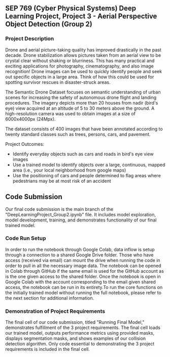 ## SEP 769 (Cyber Physical Systems) Deep Learning Project, Project 3 - Aerial Perspective Object Detection (Group 2)

### Project Description
Drone and aerial picture-taking quality has improved drastically in the past decade. Drone stabilization allows pictures taken from an aerial view to be crystal clear without shaking or blurriness. This has many practical and exciting applications for photography, cinematography, and also image recognition! Drone images can be used to quickly identify people and seek out specific objects in a large area. Think of how this could be used for spotting survivor rescues in disaster-struck areas.

The Semantic Drone Dataset focuses on semantic understanding of urban scenes for increasing the safety of autonomous drone flight and landing procedures. The imagery depicts more than 20 houses from nadir (bird's eye) view acquired at an altitude of 5 to 30 meters above the ground. A high-resolution camera was used to obtain images at a size of 6000x4000px (24Mpx).

The dataset consists of 400 images that have been annotated according to twenty standard classes such as trees, persons, cars, and pavement.

Project Outcomes:

* Identify everyday objects such as cars and roads in bird's eye view images
* Use a trained model to identify objects over a large, continuous, mapped area (i.e., your local neighborhood from google maps)
* Use the positioning of cars and people determined to flag areas where pedestrians may be at most risk of an accident

## Code Submission
Our final code submission is the main branch of the "DeepLearningProject_Group2.ipynb" file. It includes model exploration, model development, training, and demonstrates functionality of our final trained model. 

### Code Run Setup

In order to run the notebook through Google Colab, data inflow is setup through a connection to a shared Google Drive folder. Those who have access (received via email) can mount the drive when running the code in order to pull in all the necessary image data. The notebook can be opened in Colab through GitHub if the same email is used for the GitHub account as is the one given access to the shared folder. Once the notebook is open in Google Colab with the account corresponding to the email given shared access, the notebook can be run in its entirety.To run the core functions on the initially trained model without running the full notebook, please refer to the next section for additional information.

### Demonstration of Project Requirements

The final cell of our code submission, titled "Running Final Model," demonstrates fulfillment of the 3 project requirements. The final cell loads our trained model, outputs performance metrics using provided masks, displays segmentation masks, and shows examples of our collision detection algorithm. Only code essential to demonstrating the 3 project requirements is included in the final cell.
